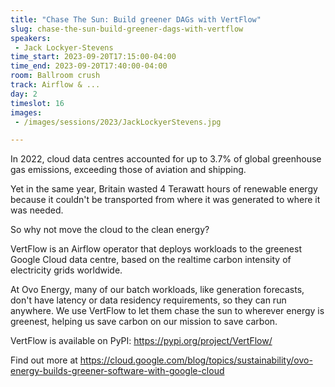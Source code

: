 ```yaml
---
title: "Chase The Sun: Build greener DAGs with VertFlow"
slug: chase-the-sun-build-greener-dags-with-vertflow
speakers:
 - Jack Lockyer-Stevens
time_start: 2023-09-20T17:15:00-04:00
time_end: 2023-09-20T17:40:00-04:00
room: Ballroom crush
track: Airflow & ...
day: 2
timeslot: 16
images:
 - /images/sessions/2023/JackLockyerStevens.jpg

---
```


In 2022, cloud data centres accounted for up to 3.7% of global greenhouse gas emissions, exceeding those of aviation and shipping.
 
Yet in the same year, Britain wasted 4 Terawatt hours of renewable energy because it couldn't be transported from where it was generated to where it was needed.
 
So why not move the cloud to the clean energy? 
 
VertFlow is an Airflow operator that deploys workloads to the greenest Google Cloud data centre, based on the realtime carbon intensity of electricity grids worldwide.
  
At Ovo Energy, many of our batch workloads, like generation forecasts, don't have latency or data residency requirements, so they can run anywhere. We use VertFlow to let them chase the sun to wherever energy is greenest, helping us save carbon on our mission to save carbon.
 
 
 
 VertFlow is available on PyPI: https://pypi.org/project/VertFlow/
 
 
 
 Find out more at https://cloud.google.com/blog/topics/sustainability/ovo-energy-builds-greener-software-with-google-cloud